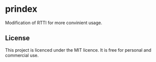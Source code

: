 # prindex
Modification of RTTI for more convinient usage.
## License
This project is licenced under the MIT licence. It is free for personal and commercial use.
